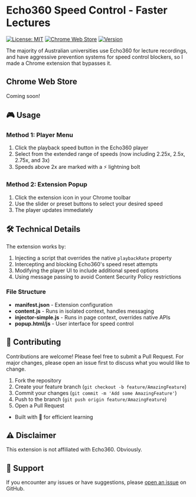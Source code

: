 # Echo360 Speed Control - Faster Lectures

[![License: MIT](https://img.shields.io/badge/License-MIT-green.svg)](https://opensource.org/licenses/MIT)
[![Chrome Web Store](https://img.shields.io/badge/Chrome-Extension-green)](https://chrome.google.com/webstore)
[![Version](https://img.shields.io/badge/version-1.0.0-blue.svg)](https://github.com/yourusername/echo360-speed-control/releases)

The majority of Australian universities use Echo360 for lecture recordings, and have aggressive prevention systems for speed control blockers, so I made a Chrome extension that bypasses it.

## Chrome Web Store

Coming soon!

## 🎮 Usage

### Method 1: Player Menu

1. Click the playback speed button in the Echo360 player
2. Select from the extended range of speeds (now including 2.25x, 2.5x, 2.75x, and 3x)
3. Speeds above 2x are marked with a ⚡ lightning bolt

### Method 2: Extension Popup

1. Click the extension icon in your Chrome toolbar
2. Use the slider or preset buttons to select your desired speed
3. The player updates immediately

## 🛠️ Technical Details

The extension works by:

1. Injecting a script that overrides the native `playbackRate` property
2. Intercepting and blocking Echo360's speed reset attempts
3. Modifying the player UI to include additional speed options
4. Using message passing to avoid Content Security Policy restrictions

### File Structure

- **manifest.json** - Extension configuration
- **content.js** - Runs in isolated context, handles messaging
- **injector-simple.js** - Runs in page context, overrides native APIs
- **popup.html/js** - User interface for speed control

## 🤝 Contributing

Contributions are welcome! Please feel free to submit a Pull Request. For major changes, please open an issue first to discuss what you would like to change.

1. Fork the repository
2. Create your feature branch (`git checkout -b feature/AmazingFeature`)
3. Commit your changes (`git commit -m 'Add some AmazingFeature'`)
4. Push to the branch (`git push origin feature/AmazingFeature`)
5. Open a Pull Request

- Built with 💚 for efficient learning

## ⚠️ Disclaimer

This extension is not affiliated with Echo360. Obviously.

## 📧 Support

If you encounter any issues or have suggestions, please [open an issue](https://github.com/yourusername/echo360-speed-control/issues) on GitHub.
